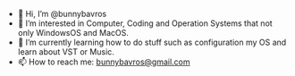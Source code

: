 - 👋 Hi, I’m @bunnybavros
- 👀 I’m interested in Computer, Coding and Operation Systems that not only WindowsOS and MacOS.
- 🌱 I’m currently learning how to do stuff such as configuration my OS and learn about VST or Music.
- 📫 How to reach me: bunnybavros@gmail.com

<!---
bunnybavros/bunnybavros is a ✨ special ✨ repository because its `README.md` (this file) appears on your GitHub profile.
You can click the Preview link to take a look at your changes.
--->
